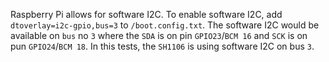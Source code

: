 Raspberry Pi allows for software I2C. To enable software I2C, add `dtoverlay=i2c-gpio,bus=3` to `/boot.config.txt`. The software I2C would be available on `bus` no `3` where the `SDA` is on pin `GPIO23`/`BCM 16` and `SCK` is on pun `GPIO24`/`BCM 18`. In this tests, the `SH1106` is using software I2C on bus `3`.

